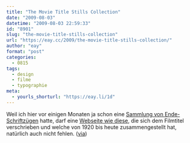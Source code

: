 ```yaml
---
title: "The Movie Title Stills Collection"
date: "2009-08-03"
datetime: "2009-08-03 22:59:33"
id: "8901"
slug: "the-movie-title-stills-collection"
url: "https://eay.cc/2009/the-movie-title-stills-collection/"
author: "eay"
format: "post"
categories:
  - 0815
tags:
  - design
  - filme
  - typographie
meta:
  - yourls_shorturl: "https://eay.li/1d"
---
```


Weil ich hier vor einigen Monaten ja schon eine [Sammlung von Ende-Schriftzügen](//eay.cc/2008/this-is-the-end/) hatte, darf eine [Webseite wie diese](http://www.annyas.com/screenshots/2005-2009/), die sich dem Filmtitel verschrieben und welche von 1920 bis heute zusammengestellt hat, natürlich auch nicht fehlen. ([via](http://www.cinematze.de/2009/08/03/the-movie-title-stills-collection/))
